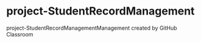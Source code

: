 # project-StudentRecordManagement
project-StudentRecordManagementManagement created by GitHub Classroom
